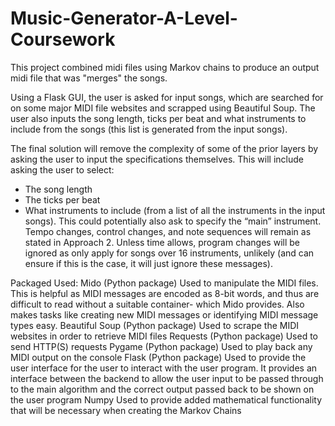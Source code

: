 # Music-Generator-A-Level-Coursework

This project combined midi files using Markov chains to produce an output midi file that was "merges" the songs. 

Using a Flask GUI, the user is asked for input songs, which are searched for on some major MIDI file websites and scrapped using Beautiful Soup. The user also inputs the song length, ticks per beat and what instruments to include from the songs (this list is generated from the input songs).



The final solution will remove the complexity of some of the prior layers by asking the user to input the specifications themselves. This will include asking the user to select:
-	The song length
-	The ticks per beat
-	What instruments to include (from a list of all the instruments in the input songs). This could potentially also ask to specify the “main” instrument. 
Tempo changes, control changes, and note sequences will remain as stated in Approach 2. Unless time allows, program changes will be ignored as only apply for songs over 16 instruments, unlikely (and can ensure if this is the case, it will just ignore these messages). 


Packaged Used:
Mido (Python package)
  Used to manipulate the MIDI files. This is helpful as MIDI messages are encoded as 8-bit words, and thus are difficult to read without a suitable container- which Mido   provides. Also makes tasks like creating new MIDI messages or identifying MIDI message types easy. 
Beautiful Soup (Python package) 
  Used to scrape the MIDI websites in order to retrieve MIDI files 
Requests (Python package)
  Used to send HTTP(S) requests 
Pygame (Python package) 
  Used to play back any MIDI output on the console 
Flask (Python package)
  Used to provide the user interface for the user to interact with the user program. It provides an interface between the backend to allow the user input to be passed     through to the main algorithm and the correct output passed back to be shown on the user program
Numpy
  Used to provide added mathematical functionality that will be necessary when creating the Markov Chains
